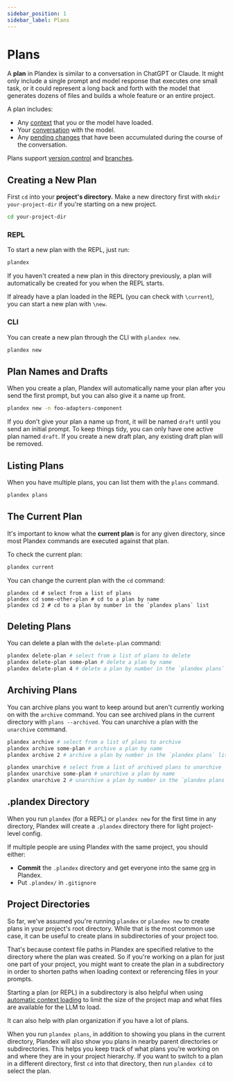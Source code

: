 ```yaml
---
sidebar_position: 1
sidebar_label: Plans
---
```


# Plans

A **plan** in Plandex is similar to a conversation in ChatGPT or Claude. It might only include a single prompt and model response that executes one small task, or it could represent a long back and forth with the model that generates dozens of files and builds a whole feature or an entire project.

A plan includes:

- Any [context](./context-management.md) that you or the model have loaded.
- Your [conversation](./conversations.md) with the model.
- Any [pending changes](./reviewing-changes.md) that have been accumulated during the course of the conversation.

Plans support [version control](./version-control.md) and [branches](./branches.md).

## Creating a New Plan

First `cd` into your **project's directory.** Make a new directory first with `mkdir your-project-dir` if you're starting on a new project.

```bash
cd your-project-dir
```

### REPL

To start a new plan with the REPL, just run:

```bash
plandex
```

If you haven't created a new plan in this directory previously, a plan will automatically be created for you when the REPL starts.

If already have a plan loaded in the REPL (you can check with `\current`), you can start a new plan with `\new`.

### CLI

You can create a new plan through the CLI with `plandex new`.

```bash
plandex new
```

## Plan Names and Drafts

When you create a plan, Plandex will automatically name your plan after you send the first prompt, but you can also give it a name up front.

```bash
plandex new -n foo-adapters-component
```

If you don't give your plan a name up front, it will be named `draft` until you send an initial prompt. To keep things tidy, you can only have one active plan named `draft`. If you create a new draft plan, any existing draft plan will be removed.

## Listing Plans

When you have multiple plans, you can list them with the `plans` command.

```bash
plandex plans
```

## The Current Plan

It's important to know what the **current plan** is for any given directory, since most Plandex commands are executed against that plan.

To check the current plan:

```bash
plandex current
```

You can change the current plan with the `cd` command:

```
plandex cd # select from a list of plans
plandex cd some-other-plan # cd to a plan by name
plandex cd 2 # cd to a plan by number in the `plandex plans` list
```

## Deleting Plans

You can delete a plan with the `delete-plan` command:

```bash
plandex delete-plan # select from a list of plans to delete
plandex delete-plan some-plan # delete a plan by name
plandex delete-plan 4 # delete a plan by number in the `plandex plans` list
```

## Archiving Plans

You can archive plans you want to keep around but aren't currently working on with the `archive` command. You can see archived plans in the current directory with `plans --archived`. You can unarchive a plan with the `unarchive` command.

```bash
plandex archive # select from a list of plans to archive
plandex archive some-plan # archive a plan by name
plandex archive 2 # archive a plan by number in the `plandex plans` list

plandex unarchive # select from a list of archived plans to unarchive
plandex unarchive some-plan # unarchive a plan by name
plandex unarchive 2 # unarchive a plan by number in the `plandex plans --archived` list
```

## .plandex Directory

When you run `plandex` (for a REPL) or `plandex new` for the first time in any directory, Plandex will create a `.plandex` directory there for light project-level config.

If multiple people are using Plandex with the same project, you should either:

- **Commit** the `.plandex` directory and get everyone into the same [org](./orgs.md) in Plandex.
- Put `.plandex/` in `.gitignore`

## Project Directories

So far, we've assumed you're running `plandex` or `plandex new` to create plans in your project's root directory. While that is the most common use case, it can be useful to create plans in subdirectories of your project too.

That's because context file paths in Plandex are specified relative to the directory where the plan was created. So if you're working on a plan for just one part of your project, you might want to create the plan in a subdirectory in order to shorten paths when loading context or referencing files in your prompts.

Starting a plan (or REPL) in a subdirectory is also helpful when using [automatic context loading](./context-management.md#automatic-vs-manual) to limit the size of the project map and what files are available for the LLM to load.

It can also help with plan organization if you have a lot of plans.

When you run `plandex plans`, in addition to showing you plans in the current directory, Plandex will also show you plans in nearby parent directories or subdirectories. This helps you keep track of what plans you're working on and where they are in your project hierarchy. If you want to switch to a plan in a different directory, first `cd` into that directory, then run `plandex cd` to select the plan.
